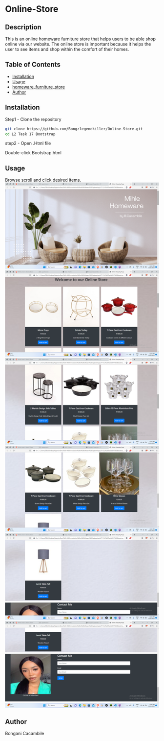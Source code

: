 # Online-Store

## Description

This is an online homeware furniture store that helps users to be able shop online via our website.
The online store is important because it helps the user to see items and shop within the comfort of their homes.

## Table of Contents
- [Installation](#installation)
- [Usage](#usage)
- [homeware_furniture_store](#homeware_furniture_store)
- [Author](#author)

## Installation

Step1 - Clone the repository
```bash
git clone https://github.com/Bongzlegendkiller/Online-Store.git
cd L2 Task 17 Bootstrap
```

step2 - Open .Html file 

Double-click Bootstrap.html

## Usage
Browse scroll and click desired items.
![Store1](Store1.png)
![Store2](Store2.png)
![Store3](Store3.png)
![Store4](Store4.png)
![Store5](Store5.png)
![Store6](Store6.png)


## Author

Bongani Cacambile



